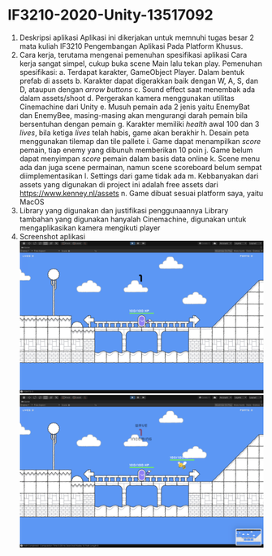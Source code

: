 # IF3210-2020-Unity-13517092

1. Deskripsi aplikasi
    Aplikasi ini dikerjakan untuk memnuhi tugas besar 2 mata kuliah IF3210 Pengembangan Aplikasi Pada Platform Khusus.
2. Cara kerja, terutama mengenai pemenuhan spesifikasi aplikasi
  Cara kerja sangat simpel, cukup buka scene Main lalu tekan play.
  Pemenuhan spesifikasi:
  a. Terdapat karakter, GameObject Player. Dalam bentuk prefab di assets
  b. Karakter dapat digerakkan baik dengan W, A, S, dan D, ataupun dengan *arrow buttons*
  c. Sound effect saat menembak ada dalam assets/shoot
  d. Pergerakan kamera menggunakan utilitas Cinemachine dari Unity
  e. Musuh pemain ada 2 jenis yaitu EnemyBat dan EnemyBee, masing-masing akan mengurangi darah pemain bila bersentuhan dengan pemain
  g. Karakter memiliki *health* awal 100 dan 3 *lives*, bila ketiga *lives* telah habis, game akan berakhir
  h. Desain peta menggunakan tilemap dan tile pallete
  i. Game dapat menampilkan *score* pemain, tiap enemy yang dibunuh memberikan 10 poin
  j. Game belum dapat menyimpan *score* pemain dalam basis data online
  k. Scene menu ada dan juga scene permainan, namun scene scoreboard belum sempat diimplementasikan
  l. Settings dari game tidak ada
  m. Kebbanyakan dari assets yang digunakan di project ini adalah free assets dari <https://www.kenney.nl/assets>
  n. Game dibuat sesuai platform saya, yaitu MacOS
3. Library yang digunakan dan justifikasi penggunaannya
    Library tambahan yang digunakan hanyalah Cinemachine, digunakan untuk mengaplikasikan kamera mengikuti player
4. Screenshot aplikasi
![screenshot1](https://raw.githubusercontent.com/michael22ray21/IF3210-2020-Unity-13517092/master/Screenshots/SS1.png)
![screenshot2](https://raw.githubusercontent.com/michael22ray21/IF3210-2020-Unity-13517092/master/Screenshots/SS2.png)
